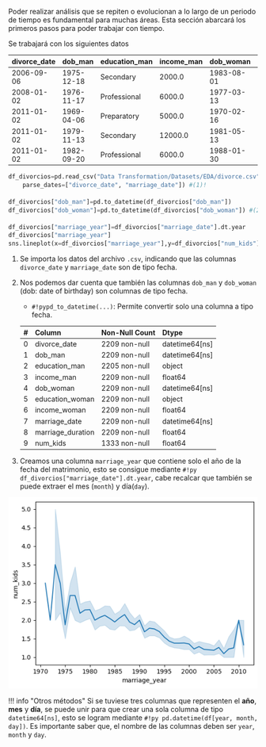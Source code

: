 Poder realizar análisis que se repiten o evolucionan a lo largo de un periodo de tiempo es fundamental para muchas áreas. Esta sección abarcará los primeros pasos para poder trabajar con tiempo.

Se trabajará con los siguientes datos

| divorce_date | dob_man   | education_man| income_man|    dob_woman   | education_woman|income_woman|marriage_date|marriage_duration| num_kids |
|--------------|-----------|--------------|-----------|----------------|----------------|------------|-------------|-----------------|----------|
| 2006-09-06   |1975-12-18 | Secondary    |  2000.0   |   1983-08-01   |   Secondary    | 1800.0     | 2000-06-26  | 5.0             | 1.0      |
| 2008-01-02   |1976-11-17 | Professional |  6000.0   |   1977-03-13   |   Professional | 6000.0     | 2001-09-02  | 7.0             | NaN      |
| 2011-01-02   |1969-04-06 | Preparatory  |  5000.0   |   1970-02-16   |   Professional | 5000.0     | 2000-02-02  |  2.0            | 2.0      |
| 2011-01-02   |1979-11-13 | Secondary    |  12000.0  |   1981-05-13   |   Secondary    | 12000.0    | 2006-05-13  |  2.0            | NaN      |
| 2011-01-02   |1982-09-20 | Professional |  6000.0   |   1988-01-30   |   Professional | 10000.0    | 2007-08-06  |  3.0            | NaN      |


```py hl_lines="1-2 4-5 7-10"
df_divorcios=pd.read_csv("Data Transformation/Datasets/EDA/divorce.csv", 
    parse_dates=["divorce_date", "marriage_date"]) #(1)!

df_divorcios["dob_man"]=pd.to_datetime(df_divorcios["dob_man"])
df_divorcios["dob_woman"]=pd.to_datetime(df_divorcios["dob_woman"]) #(2)!

df_divorcios["marriage_year"]=df_divorcios["marriage_date"].dt.year
df_divorcios["marriage_year"]
sns.lineplot(x=df_divorcios["marriage_year"],y=df_divorcios["num_kids"]);#(3)!
```

1. Se importa los datos del archivo `.csv`, indicando que las columnas `divorce_date` y `marriage_date` son de tipo fecha.
2. Nos podemos dar cuenta que también las columnas `dob_man` y `dob_woman` (dob: date of birthday) son columnas de tipo fecha.
    * `#!pypd_to_datetime(...)`: Permite convertir solo una columna a tipo fecha.

    | #   | Column            | Non-Null Count  | Dtype          |
    | --- |  ------           |  -------------- |  -----         | 
    | 0   | divorce_date      | 2209 non-null   | datetime64[ns] |
    | 1   | dob_man           | 2209 non-null   | datetime64[ns] |
    | 2   | education_man     | 2205 non-null   | object         |
    | 3   | income_man        | 2209 non-null   | float64        |
    | 4   | dob_woman         | 2209 non-null   | datetime64[ns] |
    | 5   | education_woman   | 2209 non-null   | object         |
    | 6   | income_woman      | 2209 non-null   | float64        |
    | 7   | marriage_date     | 2209 non-null   | datetime64[ns] |
    | 8   | marriage_duration | 2209 non-null   | float64        |
    | 9   | num_kids          | 1333 non-null   | float64        |

3. Creamos una columna `marriage_year` que contiene solo el año de la fecha del matrimonio, esto se consigue mediante `#!py df_divorcios["marriage_date"].dt.year`, cabe recalcar que también se puede extraer el mes (`month`) y día(`day`).

![alt text](../../images/time_divorcio_kids.png)

!!! info "Otros métodos"
    Si se tuviese tres columnas que representen el **año**, **mes** y **día**, se puede unir para que crear una sola columna de tipo `datetime64[ns]`, esto se logram mediante `#!py pd.datetime(df[year, month, day])`. Es importante saber que, el nombre de las columnas deben ser `year`, `month` y `day`.
